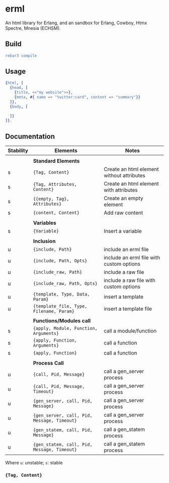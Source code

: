 # erml

An html library for Erlang, and an sandbox for Erlang, Cowboy, Htmx
Spectre, Mnesia (ECHSM).

## Build

```erlang
rebar3 compile
```

## Usage

```erlang
{html, [
  {head, [
    {title, <<"my website">>},
    {meta, #{ name => "twitter:card", content => "summary"}}
  ]},
  {body, [
    
  ]}
]}.
```

## Documentation

| **Stability** | **Elements** | **Notes** |
|---------------|--------------|-----------|
| |
| | **Standard Elements**
|s| `{Tag, Content}` | Create an html element without attributes
|s| `{Tag, Attributes, Content}` | Create an html element with attributes
|s| `{{empty, Tag}, Attributes}` | Create an empty element
|s| `{content, Content}` | Add raw content
| |
| | **Variables**
|s| `{Variable}` | Insert a variable
| |
| | **Inclusion**
|u| `{include, Path}` | include an erml file
|u| `{include, Path, Opts}` | include an erml file with custom options
|u| `{include_raw, Path}` | include a raw file
|u| `{include_raw, Path, Opts}` | include a raw file with custom options
|u| `{template, Type, Data, Param}` | insert a template
|u| `{template_file, Type, Filename, Param}` | insert a template file
| |
| | **Functions/Modules call**
|s| `{apply, Module, Function, Arguments}` | call a module/function
|s| `{apply, Function, Arguments}` | call a function 
|s| `{apply, Function}` | call a function
| |
| | **Process Call**
|u| `{call, Pid, Message}` | call a gen_server process
|u| `{call, Pid, Message, Timeout}` | call a gen_server process
|u| `{gen_server, call, Pid, Message}` | call a gen_server process
|u| `{gen_server, call, Pid, Message, Timeout}` | call a gen_server process
|u| `{gen_statem, call, Pid, Message}` | call a gen_statem process
|u| `{gen_statem, call, Pid, Message, Timeout}` | call a gen_statem process

Where `u`: unstable; `s`: stable

### `{Tag, Content}`


